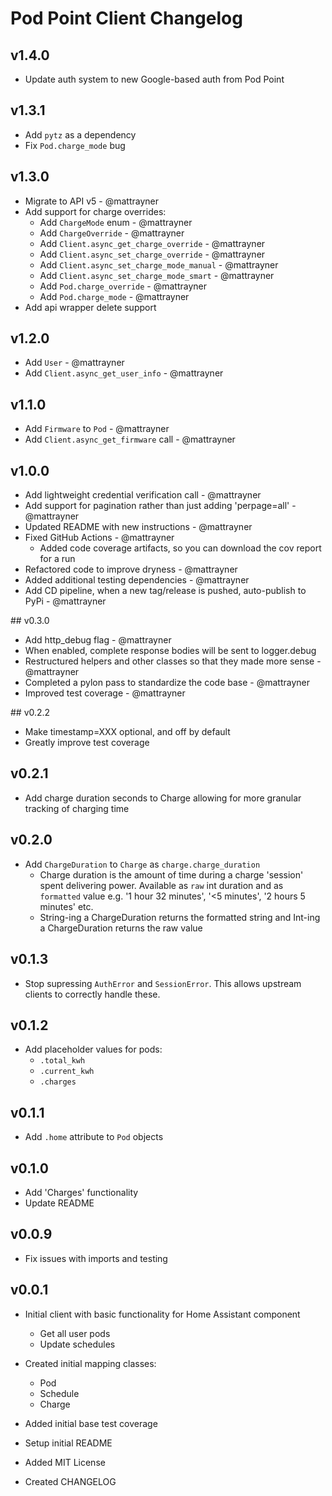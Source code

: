 # Pod Point Client Changelog

## v1.4.0

* Update auth system to new Google-based auth from Pod Point

## v1.3.1

* Add `pytz` as a dependency
* Fix `Pod.charge_mode` bug

## v1.3.0

* Migrate to API v5 - @mattrayner
* Add support for charge overrides:
  * Add `ChargeMode` enum - @mattrayner
  * Add `ChargeOverride` - @mattrayner
  * Add `Client.async_get_charge_override` - @mattrayner
  * Add `Client.async_set_charge_override` - @mattrayner
  * Add `Client.async_set_charge_mode_manual` - @mattrayner
  * Add `Client.async_set_charge_mode_smart` - @mattrayner
  * Add `Pod.charge_override` - @mattrayner
  * Add `Pod.charge_mode` - @mattrayner
* Add api wrapper delete support

## v1.2.0

* Add `User` - @mattrayner
* Add `Client.async_get_user_info` - @mattrayner

## v1.1.0

* Add `Firmware` to `Pod` - @mattrayner
* Add `Client.async_get_firmware` call - @mattrayner

## v1.0.0

* Add lightweight credential verification call - @mattrayner
* Add support for pagination rather than just adding 'perpage=all' - @mattrayner
* Updated README with new instructions - @mattrayner
* Fixed GitHub Actions - @mattrayner
  * Added code coverage artifacts, so you can download the cov report for a run
* Refactored code to improve dryness - @mattrayner
* Added additional testing dependencies - @mattrayner
* Add CD pipeline, when a new tag/release is pushed, auto-publish to PyPi - @mattrayner

## v0.3.0

* Add http_debug flag - @mattrayner
* When enabled, complete response bodies will be sent to logger.debug
* Restructured helpers and other classes so that they made more sense - @mattrayner
* Completed a pylon pass to standardize the code base - @mattrayner
* Improved test coverage - @mattrayner

## v0.2.2

* Make timestamp=XXX optional, and off by default
* Greatly improve test coverage

## v0.2.1

* Add charge duration seconds to Charge allowing for more granular tracking of charging time

## v0.2.0

* Add `ChargeDuration` to `Charge` as `charge.charge_duration`
  * Charge duration is the amount of time during a charge 'session' spent delivering power. Available as `raw` int duration and as `formatted` value e.g. '1 hour 32 minutes', '<5 minutes', '2 hours 5 minutes' etc.
  * String-ing a ChargeDuration returns the formatted string and Int-ing a ChargeDuration returns the raw value

## v0.1.3

* Stop supressing `AuthError` and `SessionError`. This allows upstream clients to correctly handle these.

## v0.1.2

* Add placeholder values for pods:
  * `.total_kwh`
  * `.current_kwh`
  * `.charges`

## v0.1.1

* Add `.home` attribute to `Pod` objects

## v0.1.0

* Add 'Charges' functionality
* Update README

## v0.0.9

* Fix issues with imports and testing

## v0.0.1

* Initial client with basic functionality for Home Assistant component
  * Get all user pods
  * Update schedules

* Created initial mapping classes:
  * Pod
  * Schedule
  * Charge

* Added initial base test coverage

* Setup initial README

* Added MIT License

* Created CHANGELOG
